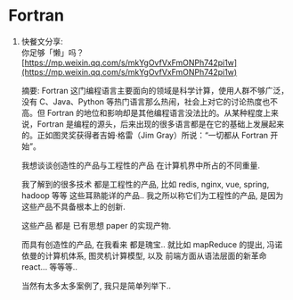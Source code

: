 # Fortran

1. 快餐文分享:   
   你足够「懒」吗？  
    [https://mp.weixin.qq.com/s/mkYgOvfVxFmONPh742pi1w](https://mp.weixin.qq.com/s/mkYgOvfVxFmONPh742pi1w)

   摘要: Fortran 这门编程语言主要面向的领域是科学计算，使用人群不够广泛，没有 C、Java、Python 等热门语言那么热闹，社会上对它的讨论热度也不高。但 Fortran 的地位和影响却是其他编程语言没法比的。从某种程度上来说，Fortran 是编程的源头，后来出现的很多语言都是在它的基础上发展起来的。正如图灵奖获得者吉姆·格雷（Jim Gray）所说：“一切都从 Fortran 开始”。

   我想谈谈创造性的产品与工程性的产品 在计算机界中所占的不同重量.

   我了解到的很多技术 都是工程性的产品, 比如 redis, nginx, vue, spring, hadoop 等等 这些耳熟能详的产品.. 我之所以称它们为工程性的产品, 是因为这些产品不具备根本上的创新.

   这些产品 都是 已有思想 paper 的实现产物.

   而具有创造性的产品, 在我看来 都是瑰宝.. 就比如 mapReduce 的提出, 冯诺依曼的计算机体系, 图灵机计算模型, 以及 前端方面从语法层面的新革命 react... 等等等..

   当然有太多太多案例了, 我只是简单列举下..



